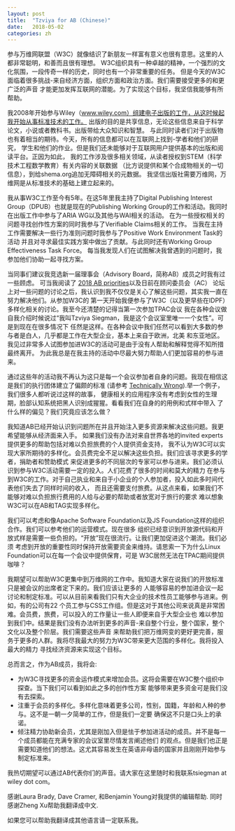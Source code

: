```yaml
---
layout: post
title:  "Tzviya for AB (Chinese)"
date:   2018-05-02
categories: zh
---
```


参与万维网联盟（W3C）就像结识了新朋友一样富有意义也很有意思。这里的人都非常聪明，和善而且很有理想。
W3C组织具有一种卓越的精神，一个强烈的文化氛围，一段传奇一样的历史，同时也有一个非常重要的任务。 
但是今天的W3C面临着很多挑战-来自经济方面，组织方面和政治方面。我们需要接受更多的和更广泛的声音
才能更加发挥互联网的潜能。为了实现这个目标，我坚信我能够有所帮助。

我2008年开始参与Wiley（www.wiley.com）组建电子出版的工作，从这时候起我开始从事标准技术的工作。
出版的目的是共享信息，无论这些信息来自于科学论文，小说或者教科书。出版带给大众知识和智慧。
与此同时读者们对于出版物也有着相当的期待。今天，所有的信息都可以在互联网上找到-学者和他们的研究，
学生和他们的作业。但是我们还未能够对于互联网用户提供基本的出版和阅读平台。正因为如此，
我的工作涉及很多相关领域，从读者授权到STEM（科学技术工程数学教育）有关内容的关联数据
（比方说提供和某个合成物相关的一切信息），到给shema.org追加无障碍相关的元数据。
我坚信出版社需要万维网，万维网是从标准技术的基础上建立起来的。

我从事W3C工作至今有5年。在这5年里我主持了Digital Publishing Interest Group（DPUB）也就是现在的Publishing 
Working Group的工作和活动。我同时在出版工作中参与了ARIA WG以及其他与WAI相关的活动。
在为一些授权相关的问题寻找创作性方案的同时我参与了Verifiable Claims相关的工作。
当我在主持工作需要解决一些行为准则问题时我参与了Positive Work Environment Task的活动
并且对寻求最佳实践方案中做出了贡献。与此同时还有Working Group Effectiveness Task Force。
每当我发现人们在试图解决我曾遇到的问题时，我参加他们协助一起寻找方案。

当同事们建议我竞选新一届理事会（Advisory Board，简称AB）成员之时我有过一些顾虑。
可当我阅读了 [2018 AB priorities]( https://www.w3.org/wiki/AB/2018_Priorities)以及日前在顾问委员会（AC）
论坛上对一些问题的讨论之后，我认识到我不仅仅是关心了解这些问题，其实我一直在努力解决他们。从参加W3C的
第一天开始我便参与了W3C（以及更早些在IDPF）多样化相关的讨论。我至今还清楚的记得当第一次参加TPAC会议
我在各种会议做自我介绍时候说过“我叫Tzviya Siegman，我是这个会议室里唯一一个女性”。可是到现在在很多情况下
任然是这样。在各种会议中我们任然可以看到大多数的参与者是白人，几乎都是工作在大型企业，基本上来自于欧洲，北美
和东亚地区。我见过非常多人试图参加进W3C的活动可是由于没有人帮助和解释觉得不知所措最终离开。
为此我总是在我主持的活动中尽最大努力帮助人们更加容易的参与进来。

通过这些年的活动我不再认为这只是每一个会议参加者自身的问题。我现在相信这是我们的执行团体建立了偏颇的标准
(请参考 [Technically Wrong](http://www.sarawb.com/technically-wrong/)).举一个例子，我们很多人都听说过这样的故事，
健康相关的应用程序没有考虑到女性的生理期，脸部认知系统把黑人识别成猩猩。看看我们在自身的的用例和式样中带入
了什么样的偏见？我们究竟应该怎么做？
 
我知道AB已经开始认识到问题所在并且开始注入更多资源来解决这些问题。我更希望能够从经济面来入手。
如果我们没有办法对来自世界各地的invited experts提供更多的帮助包括对难以负担旅费的个人提供资金支持，
我不认为W3C可以实现大家所期待的多样化。会员费完全不足以解决这些负担。我们应该寻求更多的学者，捐助者和赞助模式
来促进更多的不同层次的专家可以参与进来。我们必须认识到参与W3C活动需要一定的投入。人们花费了很多的时间和莫大的精力
在参与到W3C的工作。对于自己执业和来自于小企业的个人参加者，投入如此多时间代表他们失去了同样时间的收入，
而且还需要支付旅费。从这点来看，如果我们不能够对难以负担旅行费用的人给与必要的帮助或者放宽对于旅行的要求
难以想象W3C可以在AB和TAG实现多样化。

我们可以考虑和像Apache Software Foundation以及JS Foundation这样的组织合作。我们可以参考他们的运营模式。现在很多
组织已经意识到开放源代码和开放式样是需要一些负担的。“开放”现在很流行。让我们更加促进这个潮流。我们必须
考虑到开放的重要性同时保持开放需要资金来维持。请思索一下为什么Linux Foundation可以在每一个会议中提供保育，可是
W3C居然无法在TPAC期间提供咖啡？

我期望可以帮助W3C更集中到万维网的工作中。我知道大家在说我们的开放标准只是被会议的出席者定下来的。我们应该让更多的
人能够容易的参加进会议一起讨论和制定标准。可以从目前来看我们只有大企业的技术性员工能够参与进来。例如，有的公司有22
个员工参与CSS工作组。但是这对于其他公司来说真是非常困难。会员费，旅费，可以投入的工作量让一些人即便来自于大型企业也
难以参加到我们中。结果是我们没有办法听到更多的声音-来自整个行业，整个国家，整个文化以及整个阶层。我们需要这些声音
来帮助我们把万维网变的更好更完善，服务于更多的人群。我将尽我最大的努力为W3C带来更大范围的多样化。我将投入最大的精力
寻找经济资源来实现这个目标。

总而言之，作为AB成员，我将会:
* 为W3C寻找更多的资金运作模式来增加会员。这将会需要在W3C整个组织中探查。当下我们可以看到如此之多的创作性方案
能够带来更多资金可是我们没有去探索。
* 注重于会员的多样化。多样化意味着更多公司，性别，国籍，年龄和人种的参与。这不是一朝一夕简单的工作，但是我们一定要
确保这不只是口头上的承诺。
* 倾注精力协助新会员，尤其是刚加入但是怯于参加进活动的成员。并不是每一个成员都能在充满专家的会议室里尽情发言阐述他们
的观点。但是我们也正是需要知道他们的想法。这尤其容易发生在英语非母语的国家并且刚刚开始参与制定标准来。
 
我热切期望可以通过AB代表你们的声音。请大家在这里随时和我联系tsiegman at wiley dot com。

感谢Laura Brady, Dave Cramer, 和Benjamin Young对我提供的编辑帮助. 同时感谢Zheng Xu帮助我翻译成中文. 

如果您可以帮助我翻译成其他语言请一定联系我。
